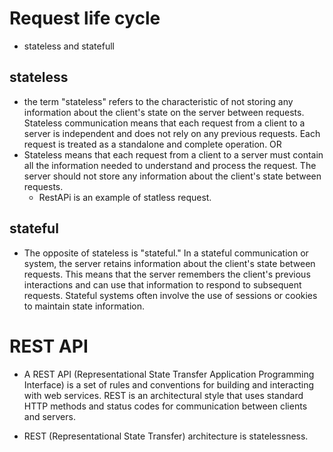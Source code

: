 
# Request life cycle 
- stateless and statefull 
## stateless
- the term "stateless" refers to the characteristic of not storing any information about the client's state on the server between requests. Stateless communication means that each request from a client to a server is independent and does not rely on any previous requests. Each request is treated as a standalone and complete operation.
                                                          OR    
- Stateless means that each request from a client to a server must contain all the information needed to understand and process the request. The server should not store any information about the client's state between requests.
  - RestAPi is an example of statless request. 

  
## stateful 
- The opposite of stateless is "stateful." In a stateful communication or system, the server retains information about the client's state between requests. This means that the server remembers the client's previous interactions and can use that information to respond to subsequent requests. Stateful systems often involve the use of sessions or cookies to maintain state information.




# REST API
- A REST API (Representational State Transfer Application Programming Interface) is a set of rules and conventions for building and interacting with web services. REST is an architectural style that uses standard HTTP methods and status codes for communication between clients and servers. 

-  REST (Representational State Transfer) architecture is statelessness. 
